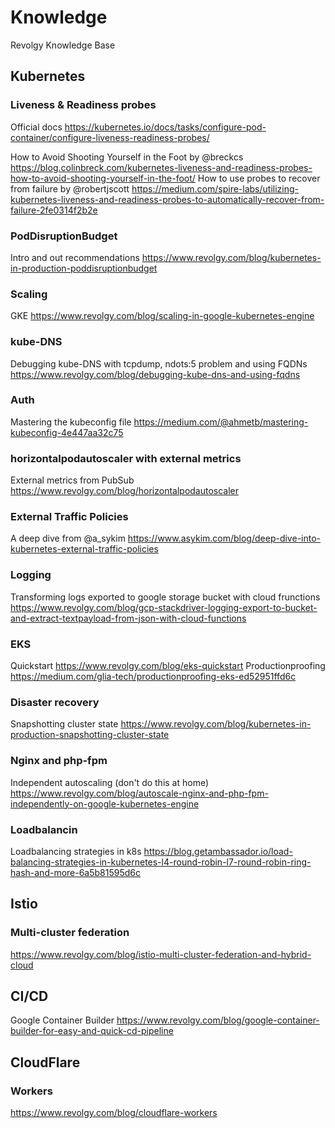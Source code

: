 # Knowledge
Revolgy Knowledge Base

## Kubernetes
### Liveness & Readiness probes
Official docs https://kubernetes.io/docs/tasks/configure-pod-container/configure-liveness-readiness-probes/

How to Avoid Shooting Yourself in the Foot by @breckcs https://blog.colinbreck.com/kubernetes-liveness-and-readiness-probes-how-to-avoid-shooting-yourself-in-the-foot/
How to use probes to recover from failure by @robertjscott https://medium.com/spire-labs/utilizing-kubernetes-liveness-and-readiness-probes-to-automatically-recover-from-failure-2fe0314f2b2e

### PodDisruptionBudget
Intro and out recommendations https://www.revolgy.com/blog/kubernetes-in-production-poddisruptionbudget

### Scaling
GKE https://www.revolgy.com/blog/scaling-in-google-kubernetes-engine

### kube-DNS
Debugging kube-DNS with tcpdump, ndots:5 problem and using FQDNs https://www.revolgy.com/blog/debugging-kube-dns-and-using-fqdns

### Auth
Mastering the kubeconfig file https://medium.com/@ahmetb/mastering-kubeconfig-4e447aa32c75

### horizontalpodautoscaler with external metrics
External metrics from PubSub https://www.revolgy.com/blog/horizontalpodautoscaler

### External Traffic Policies
A deep dive from @a_sykim https://www.asykim.com/blog/deep-dive-into-kubernetes-external-traffic-policies

### Logging
Transforming logs exported to google storage bucket with cloud frunctions https://www.revolgy.com/blog/gcp-stackdriver-logging-export-to-bucket-and-extract-textpayload-from-json-with-cloud-functions

### EKS
Quickstart https://www.revolgy.com/blog/eks-quickstart
Productionproofing https://medium.com/glia-tech/productionproofing-eks-ed52951ffd6c

### Disaster recovery
Snapshotting cluster state https://www.revolgy.com/blog/kubernetes-in-production-snapshotting-cluster-state

### Nginx and php-fpm
Independent autoscaling (don't do this at home) https://www.revolgy.com/blog/autoscale-nginx-and-php-fpm-independently-on-google-kubernetes-engine

### Loadbalancin
Loadbalancing strategies in k8s https://blog.getambassador.io/load-balancing-strategies-in-kubernetes-l4-round-robin-l7-round-robin-ring-hash-and-more-6a5b81595d6c

## Istio
### Multi-cluster federation 
https://www.revolgy.com/blog/istio-multi-cluster-federation-and-hybrid-cloud

## CI/CD
Google Container Builder https://www.revolgy.com/blog/google-container-builder-for-easy-and-quick-cd-pipeline

## CloudFlare
### Workers
https://www.revolgy.com/blog/cloudflare-workers

